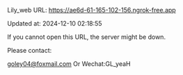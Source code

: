 Lily_web URL: https://ae6d-61-165-102-156.ngrok-free.app

Updated at: 2024-12-10 02:18:55

If you cannot open this URL, the server might be down.

Please contact: 

goley04@foxmail.com Or Wechat:GL_yeaH